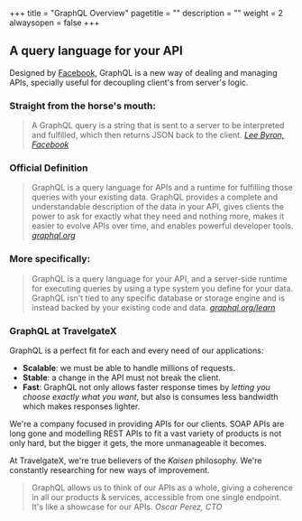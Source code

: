+++
title = "GraphQL Overview"
pagetitle = ""
description = ""
weight = 2
alwaysopen = false
+++

## A query language for your API

Designed by [Facebook](https://code.facebook.com/posts/1691455094417024/graphql-a-data-query-language/?utm_source=docs.travelgatex.com), GraphQL is a new way of dealing and managing APIs, specially useful for decoupling client's from server's logic.

### Straight from the horse's mouth:

>A GraphQL query is a string that is sent to a server to be interpreted and fulfilled, which then returns JSON back to the client. <cite>[Lee Byron, Facebook](https://code.facebook.com/posts/1691455094417024/graphql-a-data-query-language/?utm_source=docs.travelgatex.com)</cite>

### Official Definition

>GraphQL is a query language for APIs and a runtime for fulfilling those queries with your existing data. GraphQL provides a complete and understandable description of the data in your API, gives clients the power to ask for exactly what they need and nothing more, makes it easier to evolve APIs over time, and enables powerful developer tools. <cite>[graphql.org](http://graphql.org/?utm_source=docs.travelgatex.com)</cite>

### More specifically:

>GraphQL is a query language for your API, and a server-side runtime for executing queries by using a type system you define for your data. GraphQL isn't tied to any specific database or storage engine and is instead backed by your existing code and data. <cite>[graphql.org/learn](http://graphql.org/learn?utm_source=docs.travelgatex.com)</cite>

### GraphQL at TravelgateX

GraphQL is a perfect fit for each and every need of our applications:

- **Scalable**: we must be able to handle millions of requests.
- **Stable**: a change in the API must not break the client.
- **Fast**: GraphQL not only allows faster response times by *letting you choose exactly what you want*, but also is consumes less bandwidth which makes responses lighter.
 
We're a company focused in providing APIs for our clients. SOAP APIs are long gone and modelling REST APIs to fit a vast variety of products is not only hard, but the bigger it gets, the more unmanageable it becomes.

At TravelgateX, we're true believers of the *Kaisen* philosophy. We're constantly researching for new ways of improvement.

>GraphQL allows us to think of our APIs as a whole, giving a coherence in all our products & services, accessible from one single endpoint. It's like a showcase for our APIs.
><cite>Oscar Perez, CTO</cite>



